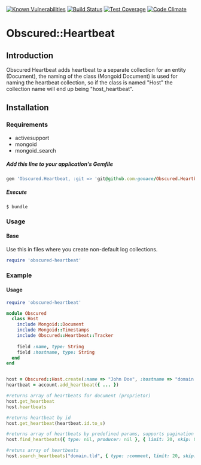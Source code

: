 <a href="https://snyk.io/test/github/gonace/obscured.heartbeat"><img src="https://snyk.io/test/github/gonace/obscured.heartbeat/badge.svg" alt="Known Vulnerabilities" data-canonical-src="https://snyk.io/test/github/gonace/obscured.heartbeat" style="max-width:100%;"></a>
[![Build Status](https://travis-ci.org/gonace/Obscured.Heartbeat.svg?branch=master)](https://travis-ci.org/gonace/Obscured.Heartbeat)
[![Test Coverage](https://codeclimate.com/github/gonace/Obscured.Heartbeat/badges/coverage.svg)](https://codeclimate.com/github/gonace/Obscured.Heartbeat)
[![Code Climate](https://codeclimate.com/github/gonace/Obscured.Heartbeat/badges/gpa.svg)](https://codeclimate.com/github/gonace/Obscured.Heartbeat)

# Obscured::Heartbeat
## Introduction
Obscured Heartbeat adds heartbeat to a separate collection for an entity (Document), the naming of the class (Mongoid Document) is used for naming the heartbeat collection, so if the class is named "Host" the collection name will end up being "host_heartbeat".

## Installation
### Requirements
- activesupport
- mongoid
- mongoid_search

##### Add this line to your application's Gemfile
```ruby
gem 'Obscured.Heartbeat, :git => 'git@github.com:gonace/Obscured.Heartbeat.git', :branch => 'master'
```

##### Execute
```
$ bundle
```

### Usage
#### Base
Use this in files where you create non-default log collections.
```ruby
require 'obscured-heartbeat'
```


### Example
#### Usage
```ruby
require 'obscured-heartbeat'

module Obscured
  class Host
    include Mongoid::Document
    include Mongoid::Timestamps
    include Obscured::Heartbeat::Tracker
    
    field :name, type: String
    field :hostname, type: String
  end
end


host = Obscured::Host.create(:name => "John Doe", :hostname => "domain.tld")
heartbeat = account.add_heartbeat({ ... })

#returns array of heartbeats for document (proprietor)
host.get_heartbeat
host.heartbeats

#returns heartbeat by id
host.get_heartbeat(heartbeat.id.to_s)

#returns array of heartbeats by predefined params, supports pagination
host.find_heartbeats({ type: nil, producer: nil }, { limit: 20, skip: 0, order: :created_at.desc, only: [:id, :type, :message, :producer, :created_at, :updated_at, :proprietor] })

#retuns array of heartbeats
host.search_heartbeats("domain.tld", { type: :comment, limit: 20, skip: 0, order: :created_at.desc })
```